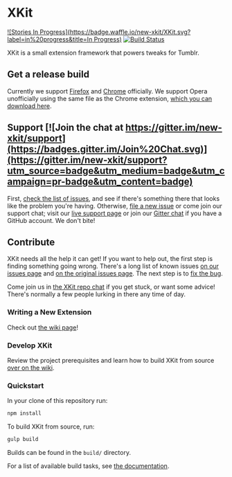 # XKit

[![Stories In Progress](https://badge.waffle.io/new-xkit/XKit.svg?label=in%20progress&title=In Progress)](http://waffle.io/new-xkit/XKit) [![Build Status](https://travis-ci.org/new-xkit/XKit.svg?branch=master)](https://travis-ci.org/new-xkit/XKit)

XKit is a small extension framework that powers tweaks for Tumblr.

## Get a release build
Currently we support [Firefox](https://addons.mozilla.org/en-US/firefox/addon/new-xkit/) and [Chrome](https://chrome.google.com/webstore/detail/new-xkit/inobiceghmpkaklcknpniboilbjmlald) officially. 
We support Opera unofficially using the same file as the Chrome extension, [which you can download here](https://github.com/new-xkit/XKit/releases).

## Support [![Join the chat at https://gitter.im/new-xkit/support](https://badges.gitter.im/Join%20Chat.svg)](https://gitter.im/new-xkit/support?utm_source=badge&utm_medium=badge&utm_campaign=pr-badge&utm_content=badge)

First, [check the list of issues](https://github.com/new-xkit/XKit/issues), and see if there's something there that looks like the problem you're having. Otherwise, [file a new issue](https://github.com/new-xkit/XKit/issues) or come join our support chat; visit our [live support page](http://new-xkit-support.tumblr.com/support) or join our [Gitter chat](https://gitter.im/new-xkit/support) if you have a GitHub account. We don't bite!

## Contribute
XKit needs all the help it can get! If you want to help out, the first step is
finding something going wrong. There's a long list of known issues
[on our issues page](https://github.com/new-xkit/XKit/issues) and
[on the original issues page](https://github.com/atesh/XKit/issues). The next step is to
[fix the bug](https://github.com/new-xkit/XKit/wiki/Fixing-a-bug).

Come join us in [the XKit repo chat](https://gitter.im/new-xkit/XKit) if you get stuck, or want some advice! There's normally a few people lurking in there any time of day.

### Writing a New Extension
Check out [the wiki page](https://github.com/new-xkit/XKit/wiki/Writing-a-New-Extension)!

### Develop XKit
Review the project prerequisites and learn how to build XKit from source [over on the wiki](https://github.com/new-xkit/XKit/wiki/Build-XKit).

### Quickstart
In your clone of this repository run:

```sh
npm install
```

To build XKit from source, run:

```sh
gulp build
```

Builds can be found in the `build/` directory.

For a list of available build tasks, see [the documentation](https://github.com/new-xkit/XKit/wiki/Build-XKit#gulp-tasks).
